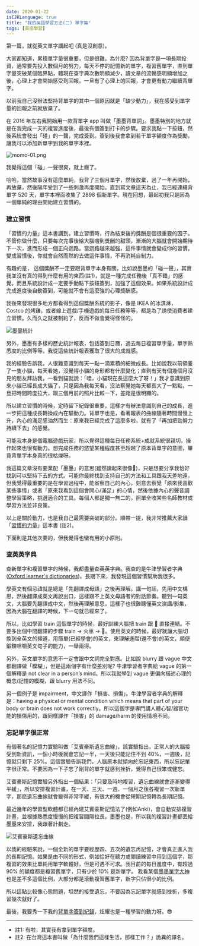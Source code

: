 ```yaml
---
date: 2020-01-22
isCJKLanguage: true
title: "我的英語學習方法(二) 單字篇"
tags: [英語學習]
---
```


第一篇，就從英文單字講起吧 (真是沒創意)。

大家都知道，累積單字量很重要，但是很難。為什麼? 因為背單字是一項長期投資，通常要先投入數個月的努力，每天不停的記憶新的單字，複習舊單字，直到單字量突破某個臨界點，體現在查字典次數明顯減少，讀文章的流暢感明顯增加之後，心理上才會開始感受到回報。一旦有了心理上的回報，才會更有動力繼續背單字。

以前我自己沒辦法堅持背單字的其中一個原因就是「缺少動力」，我在感受到單字量的回報之前就放棄了。

在 2016 年左右我開始用一款背單字 app 叫做「墨墨背單詞」。墨墨特別的地方就是在我完成一天的複習進度後，最後有個簽到打卡的步驟。要求我點一下按鈕，然後系統會發出「碰」的一聲，完成簽到。簽到後我會拿到若干單字額度作為獎勵，讓我可以添加新單字到我的單字本裡。

![momo-01.png](/img/momo-01.png)

我覺得這個「碰」一聲很爽，就上癮了。

哈哈，當然故事沒有這麼單純，我背了三個月單字，然後放棄，過了一年再開始，再放棄，然後隔年受到了一些刺激再度開始。直到寫文章這天為止，我已經連續背單字 520 天，單字本裡面收集了 2898 個新單字。現在回想，最起初我只是因為一個單純的理由開始建立習慣的。

### 建立習慣

「習慣的力量」這本書講到，建立習慣時，行為結束後的獎酬是個很重要的因子。不管你做什麼，只要每次完事後給大腦嚐到獎酬的甜頭，漸漸的大腦就會開始期待下一次，進而形成一個正向迴路。當迴路越來越強，這件事情就會變成你的習慣。變成習慣後，你就會自然而然的去做這件事情，不再消耗自制力。

有趣的是， 這個獎酬不一定要跟背單字本身有關，比如說墨墨的「碰一聲」，其實我並沒有真的得到什麼有用的東西(註1)，就是一種完成任務後「真不錯」的感覺。而且系統設計成一定要手動點下按鈕簽到，加強了這個效果。如果系統設計成完成進度後自動簽到，可能就不會有這麼強的心理獎酬感。

我後來發現很多地方都看得到這個獎酬系統的影子，像是 IKEA 的冰淇淋，Costco 的烤雞，或者線上遊戲/手機遊戲的每日任務等等，都是為了誘使消費者建立習慣。久而久之就被制約了，反而不做會覺得怪怪的。

![墨墨統計](/img/momo-02.png)

另外，墨墨有多樣的歷史統計報表，包括簽到日曆，過去每日複習單字量，單字熟悉度的比例等等。我從這些統計報表獲取了很大的成就感。

我的經驗告訴我，人很難意識到每天一點一滴累積的細微成長。比如說我以前領養了一隻小貓，每天看她，沒覺得小貓的身形都有什麼變化；直到有天有個幾個月沒見的朋友拜訪我，一看到貓就說：「哇，小貓現在長這麼大了呀！」我才意識到原來小貓已經長成大貓了，只是因為我每天看，沒法察覺她每天都長大了一點點，一旦把時間跨度拉大，跟三個月前的照片比較一下，差距是很明顯的。

所以建立習慣的時候，定時留下紀錄很重要，這樣才有辦法意識到自己的成長，進一步把這種成長轉換成內在驅動力。背單字也是，看著報表的曲線隨著時間慢慢上升，內心的滿足感油然而生：原來我已經完成了這麼多啦，就有了「再加把勁努力持續下去」的感覺。

可能我本身是個電腦遊戲玩家，所以覺得這種每日任務系統+成就系統很親切，操作起來也很有動力。想完成任務的慾望某種程度甚至超越了原本背單字的意圖，畢竟背單字本身真的很枯燥呀。

我這篇文章沒有要業配「墨墨」的意思(雖然讀起來很像🤪)，只是想要分享我恰好找到可以堅持下去的方式。可能你最終找到支持自己的方法和工具跟我天差地遠，但我覺得最重要的是在學習過程中，能省察自己的內心，刻意去察覺「原來我喜歡某些事情」或者「原來我看到這個會開心/滿足」的心情，然後依據內心的聲音調整學習策略，挑選適合的工具。每個人都是獨一無二的，照單全收某些名師教材或學習方法並非良策。

以上是關於動力，也是我自己最需要突破的部分。順帶一提，我非常推薦大家讀「[習慣的力量][power_of_habit]」這本書 (註2)。

[power_of_habit]: https://readmoo.com/book/210089414000101 "習慣的力量"

下面則是其他次要的，但我覺得也蠻有用的小原則。

### 查英英字典

查新單字和複習單字的時候，我都盡量查英英字典。我查的是牛津學習者字典 ([Oxford learner's dictionaries][oxford_dic])。長期下來，我發現這個習慣幫助我很多。

[oxford_dic]: https://www.oxfordlearnersdictionaries.com/ "Oxford lerners's dictionaries"

學英文有個忌諱就是總是「先翻譯成母語」之後再理解。講一句話，先用中文構思，然後翻譯成英文再說出口，這樣跟不上英文母語者的對話節奏。聽到一句英文，大腦要先翻譯成中文，然後再理解意思，這樣子也很難聽懂英文演講/影集，因為大腦在翻譯的時候，下一句就已經來了。

所以，比如學習 train 這個單字的時候，最好訓練大腦把 train 跟 🚂 直接連結。不要多出個中間翻譯的步驟 train -> 火車 -> 🚂。使用英文的時候，最好就讓大腦切換到全英文的頻道，用簡單(已經學會)的英文，來理解進階(還不會)的英文，順便鍛鍊咀嚼英文句子的能力，一舉兩得。

另外，英文單字的意思不一定會跟中文詞完全對應。比如說 blurry 跟 vague 中文都翻譯做「模糊」，但是這兩個字有什麼差別呢? 牛津學習者字典給 vague 的第一個解釋是 not clear in a person’s mind。所以我就學到 vague 更偏向描述心理的概念/記憶的模糊，跟 blurry 用法不同。

另一個例子是 impairment，中文譯作「損害、損傷」。牛津學習者字典的解釋是：having a physical or mental condition which means that part of your body or brain does not work correctly。所以這個字是專門講人體心智/器官功能的損傷用的，跟同樣譯作「損害」的 damage/harm 的使用情境不同。

### 忘記單字很正常

有個著名的記憶力實驗叫做「艾賓豪斯遺忘曲線」。該實驗指出，正常人的大腦接受到新資訊，一個小時後就會忘記一半，一天後只能記住不到 40%，一週後，記憶就只剩下 25%。這個實驗告訴我們，人腦原本就傾向於忘記東西，所以忘記單字很正常。不要因為一下子忘了剛背的單字就感到挫折，覺得自己很笨或健忘。

艾賓豪斯記憶實驗另外指出一個結果：「只要及時地複習，遺忘曲線就會逐漸變得平緩」，所以安排複習計畫，在一天、三天、一週、一個月之後各複習一次新單字，那麽遺忘曲線就會變得非常平緩，有很大的機會從短期記憶轉為長期記憶。

最近幾年的學習型軟體都已經內建艾賓豪斯記憶法了(例如Anki)，會自動安排複習計畫，並根據熟悉度慢慢的把複習間隔拉長。墨墨也是，所以我的複習計畫都丟給墨墨來安排，我跟著計劃走。

![艾賓豪斯遺忘曲線](/img/momo-04.png)

以我的經驗來說，一個全新的單字要經歷四、五次的遺忘再記憶，才會真正進入我的長期記憶。如果是由不同的形式，例如恰好在聽力或閱讀練習中用到這個字，那複習的效果比單純用單字軟體好，但是可遇不可求。我目前的每日進度中，有超過 90% 的額度都是複習舊單字，只有少於 10% 是新單字。 我看某個[墨墨單字大神][momo_exp]也是差不多這個比例，大部分都是滾動複習舊單字，新字只佔很小的比例。

[momo_exp]: https://www.zhihu.com/question/40729955

所以這點比較像心態問題，坦然的接受遺忘，不要因為忘記單字就感到挫折，多複習幾次就好了。

最後，我要秀一下我的[背單字簽到紀錄](/img/momo-03.jpg)，炫耀也是一種學習的動力呀。😎

------
- 註1: 有啦，其實我有拿到單字額度。
- 註2: 在台灣這本書叫做「為什麼我們這樣生活，那樣工作？」詭異的譯名。






